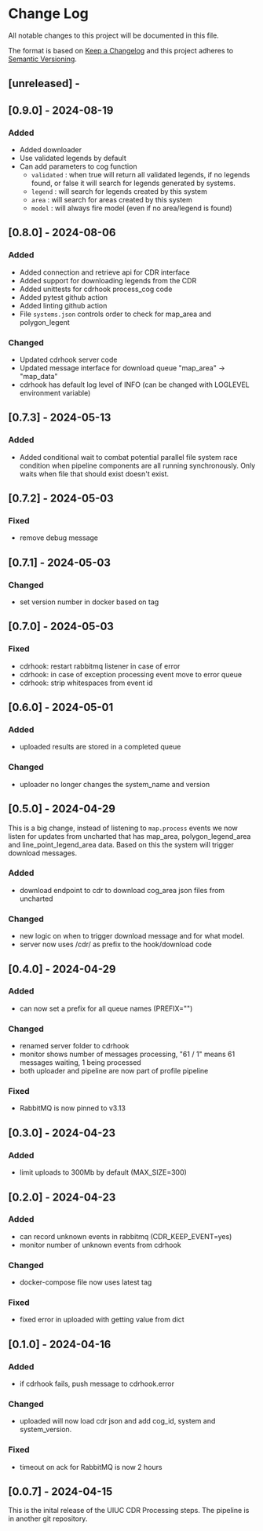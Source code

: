 # Change Log
All notable changes to this project will be documented in this file.

The format is based on [Keep a Changelog](http://keepachangelog.com/)
and this project adheres to [Semantic Versioning](http://semver.org/).

## [unreleased] - 

## [0.9.0] - 2024-08-19

### Added
- Added downloader
- Use validated legends by default
- Can add parameters to cog function
    - `validated` : when true will return all validated legends, if no legends found, or false it will search for legends generated by systems.
    - `legend` : will search for legends created by this system
    - `area` : will search for areas created by this system
    - `model` : will always fire model (even if no area/legend is found)

## [0.8.0] - 2024-08-06

### Added 
- Added connection and retrieve api for CDR interface
- Added support for downloading legends from the CDR
- Added unittests for cdrhook process_cog code
- Added pytest github action
- Added linting github action
- File `systems.json` controls order to check for map_area and polygon_legent

### Changed
- Updated cdrhook server code
- Updated message interface for download queue "map_area" -> "map_data"
- cdrhook has default log level of INFO (can be changed with LOGLEVEL environment variable)


## [0.7.3] - 2024-05-13

### Added
- Added conditional wait to combat potential parallel file system race condition when pipeline components are all running synchronously.  Only waits when file that should exist doesn't exist.  

## [0.7.2] - 2024-05-03

### Fixed
- remove debug message

## [0.7.1] - 2024-05-03

### Changed
- set version number in docker based on tag

## [0.7.0] - 2024-05-03

### Fixed
- cdrhook: restart rabbitmq listener in case of error
- cdrhook: in case of exception processing event move to error queue
- cdrhook: strip whitespaces from event id

## [0.6.0] - 2024-05-01

### Added
- uploaded results are stored in a completed queue

### Changed
- uploader no longer changes the system_name and version

## [0.5.0] - 2024-04-29

This is a big change, instead of listening to `map.process` events we now listen for updates from
uncharted that has map_area, polygon_legend_area and line_point_legend_area data. Based on this the
system will trigger download messages.

### Added
- download endpoint to cdr to download cog_area json files from uncharted

### Changed
- new logic on when to trigger download message and for what model.
- server now uses /cdr/ as prefix to the hook/download code

## [0.4.0] - 2024-04-29

### Added
- can now set a prefix for all queue names (PREFIX="")

### Changed
- renamed server folder to cdrhook
- monitor shows number of messages processing, "61 / 1" means 61 messages waiting, 1 being processed
- both uploader and pipeline are now part of profile pipeline

### Fixed
- RabbitMQ is now pinned to v3.13

## [0.3.0] - 2024-04-23

### Added
- limit uploads to 300Mb by default (MAX_SIZE=300)

## [0.2.0] - 2024-04-23

### Added
- can record unknown events in rabbitmq (CDR_KEEP_EVENT=yes)
- monitor number of unknown events from cdrhook

### Changed
- docker-compose file now uses latest tag

### Fixed
- fixed error in uploaded with getting value from dict

## [0.1.0] - 2024-04-16

### Added
- if cdrhook fails, push message to cdrhook.error

### Changed
- uploaded will now load cdr json and add cog_id, system and system_version.

### Fixed
- timeout on ack for RabbitMQ is now 2 hours

## [0.0.7] - 2024-04-15

This is the inital release of the UIUC CDR Processing steps. The pipeline is in another git repository.
